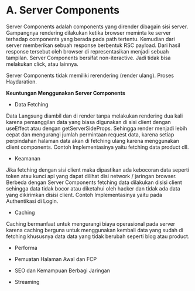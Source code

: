 # A. Server Components

Server Components adalah components yang dirender dibagain sisi server. Gampangnya rendering dilakukan ketika browser meminta ke server terhadap components yang berada pada path tertentu. Kemudian dari server memberikan sebuah response berbentuk RSC payload. Dari hasil response tersebut oleh browser di representasikan menjadi sebuah tampilan. Server Components bersifat non-iteractive. Jadi tidak bisa melakukan click, atau lainnya.

Server Components tidak memiliki rerendering (render ulang). Proses Haydaration.

**Keuntungan Menggunakan Server Components**

- Data Fetching

Data Langsung diambil dan di render tanpa melakukan rendering dua kali karena pemanggilan data yang biasa digunakan di sisi client dengan useEffect atau dengan getServerSideProps. Sehingga render menjadi lebih cepat dan mengurangi jumlah permintaan request data, karena setiap perpindahan halaman data akan di fetching ulang karena menggunakan client components. Contoh Implementasinya yaitu fetching data product dll.

- Keamanan

Jika fetching dengan sisi client maka dipastikan ada kebocoran data seperti token atau kunci api yang dapat dilihat disi network / jaringan browser. Berbeda dengan Server Components fetching data dilakukan disisi client sehingga data tidak bocor atau diketahui oleh hacker dan tidak ada data yang dikirimkan disisi client. Contoh Implementasinya yaitu pada Authentikasi di Login.

- Caching

Caching bermanfaat untuk mengurangi biaya operasional pada server karena caching berguna untuk menggunakan kembali data yang sudah di fetching khususnya data data yang tidak berubah seperti blog atau product.

- Performa

- Pemuatan Halaman Awal dan FCP

- SEO dan Kemampuan Berbagi Jaringan

- Streaming
